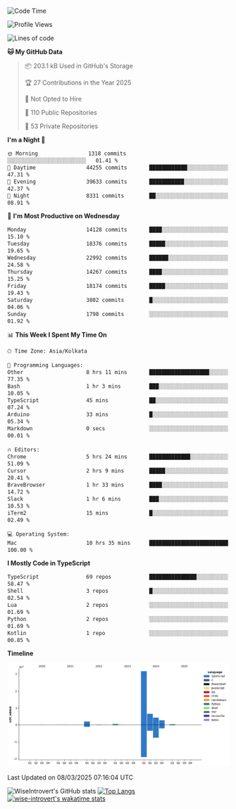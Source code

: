 <!--START_SECTION:waka-->
![Code Time](http://img.shields.io/badge/Code%20Time-2%2C240%20hrs%2047%20mins-blue)

![Profile Views](http://img.shields.io/badge/Profile%20Views-3-blue)

![Lines of code](https://img.shields.io/badge/From%20Hello%20World%20I%27ve%20Written-48.3%20million%20lines%20of%20code-blue)

**🐱 My GitHub Data** 

> 📦 203.1 kB Used in GitHub's Storage 
 > 
> 🏆 27 Contributions in the Year 2025
 > 
> 🚫 Not Opted to Hire
 > 
> 📜 110 Public Repositories 
 > 
> 🔑 53 Private Repositories 
 > 
**I'm a Night 🦉** 

```text
🌞 Morning                1318 commits        ░░░░░░░░░░░░░░░░░░░░░░░░░   01.41 % 
🌆 Daytime                44255 commits       ████████████░░░░░░░░░░░░░   47.31 % 
🌃 Evening                39633 commits       ███████████░░░░░░░░░░░░░░   42.37 % 
🌙 Night                  8331 commits        ██░░░░░░░░░░░░░░░░░░░░░░░   08.91 % 
```
📅 **I'm Most Productive on Wednesday** 

```text
Monday                   14128 commits       ████░░░░░░░░░░░░░░░░░░░░░   15.10 % 
Tuesday                  18376 commits       █████░░░░░░░░░░░░░░░░░░░░   19.65 % 
Wednesday                22992 commits       ██████░░░░░░░░░░░░░░░░░░░   24.58 % 
Thursday                 14267 commits       ████░░░░░░░░░░░░░░░░░░░░░   15.25 % 
Friday                   18174 commits       █████░░░░░░░░░░░░░░░░░░░░   19.43 % 
Saturday                 3802 commits        █░░░░░░░░░░░░░░░░░░░░░░░░   04.06 % 
Sunday                   1798 commits        ░░░░░░░░░░░░░░░░░░░░░░░░░   01.92 % 
```


📊 **This Week I Spent My Time On** 

```text
🕑︎ Time Zone: Asia/Kolkata

💬 Programming Languages: 
Other                    8 hrs 11 mins       ███████████████████░░░░░░   77.35 % 
Bash                     1 hr 3 mins         ███░░░░░░░░░░░░░░░░░░░░░░   10.05 % 
TypeScript               45 mins             ██░░░░░░░░░░░░░░░░░░░░░░░   07.24 % 
Arduino                  33 mins             █░░░░░░░░░░░░░░░░░░░░░░░░   05.34 % 
Markdown                 0 secs              ░░░░░░░░░░░░░░░░░░░░░░░░░   00.01 % 

🔥 Editors: 
Chrome                   5 hrs 24 mins       █████████████░░░░░░░░░░░░   51.09 % 
Cursor                   2 hrs 9 mins        █████░░░░░░░░░░░░░░░░░░░░   20.41 % 
BraveBrowser             1 hr 33 mins        ████░░░░░░░░░░░░░░░░░░░░░   14.72 % 
Slack                    1 hr 6 mins         ███░░░░░░░░░░░░░░░░░░░░░░   10.53 % 
iTerm2                   15 mins             █░░░░░░░░░░░░░░░░░░░░░░░░   02.49 % 

💻 Operating System: 
Mac                      10 hrs 35 mins      █████████████████████████   100.00 % 
```

**I Mostly Code in TypeScript** 

```text
TypeScript               69 repos            ███████████████░░░░░░░░░░   58.47 % 
Shell                    3 repos             █░░░░░░░░░░░░░░░░░░░░░░░░   02.54 % 
Lua                      2 repos             ░░░░░░░░░░░░░░░░░░░░░░░░░   01.69 % 
Python                   2 repos             ░░░░░░░░░░░░░░░░░░░░░░░░░   01.69 % 
Kotlin                   1 repo              ░░░░░░░░░░░░░░░░░░░░░░░░░   00.85 % 
```



**Timeline**

![Lines of Code chart](https://raw.githubusercontent.com/wise-introvert/wise-introvert/master/assets/bar_graph.png)


 Last Updated on 08/03/2025 07:16:04 UTC
<!--END_SECTION:waka-->

![WiseIntrovert's GitHub stats](https://github-readme-stats.vercel.app/api?username=wise-introvert&count_private=true&show_icons=true)
[![Top Langs](https://github-readme-stats.vercel.app/api/top-langs/?username=wise-introvert&langs_count=10)](https://github.com/anuraghazra/github-readme-stats)
[![wise-introvert's wakatime stats](https://github-readme-stats.vercel.app/api/wakatime?username=wiseintrovert)](https://github.com/anuraghazra/github-readme-stats)
